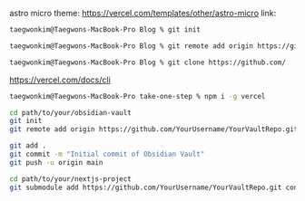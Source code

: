 astro micro
theme: https://vercel.com/templates/other/astro-micro
link: 

```bash
taegwonkim@Taegwons-MacBook-Pro Blog % git init
```

```bash
taegwonkim@Taegwons-MacBook-Pro Blog % git remote add origin https://github.com/
```

```bash
taegwonkim@Taegwons-MacBook-Pro Blog % git clone https://github.com/
```


https://vercel.com/docs/cli
```bash
taegwonkim@Taegwons-MacBook-Pro take-one-step % npm i -g vercel
```


```bash
cd path/to/your/obsidian-vault 
git init 
git remote add origin https://github.com/YourUsername/YourVaultRepo.git

git add .
git commit -m "Initial commit of Obsidian Vault"
git push -u origin main

```

```bash
cd path/to/your/nextjs-project
git submodule add https://github.com/YourUsername/YourVaultRepo.git content

```
